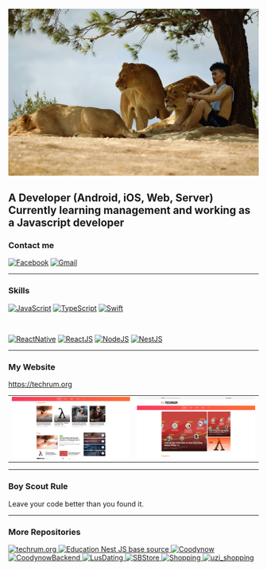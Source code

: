 
    
 ![](./banner_profile.jpg) 


## A Developer (Android, iOS, Web, Server) <br> Currently learning management and working as a Javascript developer 

### Contact me
                  
[![Facebook](https://img.shields.io/badge/facebook-%231877F2.svg?&style=for-the-badge&logo=facebook&logoColor=white)](https://www.facebook.com/tranquocviet226)
[![Gmail](https://img.shields.io/badge/gmail-red?&style=for-the-badge&logo=gmail&logoColor=white)](https://mail.google.com/mail/u/0/?fs=1&to=tranquocviet226@gmail.com&su=SUBJECT&body=BODY&tf=cm)

 ---
 
### Skills

[![JavaScript](https://img.shields.io/badge/javascript-%23323330.svg?style=for-the-badge&logo=javascript&logoColor=%23F7DF1E)]()
[![TypeScript](https://img.shields.io/badge/typeScript-%231DA1F2.svg?&style=for-the-badge&logo=typescript&logoColor=white)]()
[![Swift](https://img.shields.io/badge/swift-orange?&style=for-the-badge&logo=swift&logoColor=white)]()

<br/>

[![ReactNative](https://img.shields.io/badge/reactnative-%233498DB.svg?&style=for-the-badge&logo=react&logoColor=white)]()
[![ReactJS](https://img.shields.io/badge/reactjs-%233498DB.svg?&style=for-the-badge&logo=react&logoColor=white)]()
[![NodeJS](https://img.shields.io/badge/node.js-%2343853D.svg?style=for-the-badge&logo=node-dot-js&logoColor=white)]()
[![NestJS](https://img.shields.io/badge/nestjs-%23E0234E.svg?style=for-the-badge&logo=nestjs&logoColor=white)]()


 ---

### My Website

<a style="" href="https://techrum.org">https://techrum.org</a>

|                       |                         | 
|        :---:          |          :---:          |       
| ![](./tech_img_1.png) | ![](./tech_img_2.png) | 


 ---

### Boy Scout Rule

Leave your code better than you found it.

 ---
                                                                          
### More Repositories

<a href="https://github.com/tranquocviet226/techrum">
  <img alt="techrum.org" src="https://github-readme-stats.vercel.app/api/pin/?username=tranquocviet226&repo=techrum&show_owner=true" />
</a>
<a href="https://github.com/tranquocviet226/education_base">
  <img alt="Education Nest JS base source" src="https://github-readme-stats.vercel.app/api/pin/?username=tranquocviet226&repo=education_base&show_owner=true" />
</a>
<a href="https://github.com/tranquocviet226/coodynow">
  <img alt="Coodynow" src="https://github-readme-stats.vercel.app/api/pin/?username=tranquocviet226&repo=coodynow&show_owner=true" />
</a>
<a href="https://github.com/tranquocviet226/coodynow_backend">
  <img alt="CoodynowBackend" src="https://github-readme-stats.vercel.app/api/pin/?username=tranquocviet226&repo=coodynow_backend&show_owner=true" />
</a>
<a href="https://github.com/tranquocviet226/lus_ios">
  <img alt="LusDating" src="https://github-readme-stats.vercel.app/api/pin/?username=tranquocviet226&repo=lus_ios&show_owner=true" />
</a>
<a href="https://github.com/tranquocviet226/SBStoreClient">
  <img alt="SBStore" src="https://github-readme-stats.vercel.app/api/pin/?username=tranquocviet226&repo=SBStoreClient&show_owner=true" />
</a>
<a href="https://github.com/tranquocviet226/Shopping">
  <img alt="Shopping" src="https://github-readme-stats.vercel.app/api/pin/?username=tranquocviet226&repo=Shopping&show_owner=true" />
</a>
<a href="https://github.com/VTNPlusD/uzi_shopping">
  <img alt="uzi_shopping" src="https://github-readme-stats.vercel.app/api/pin/?username=VTNPlusD&repo=uzi_shopping&show_owner=true" />
</a>



